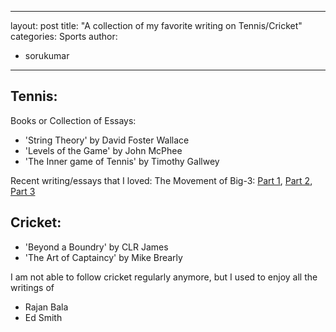 
---
layout: post
title: "A collection of my favorite writing on Tennis/Cricket"
categories: Sports
author:
- sorukumar
---

## Tennis:

Books or Collection of Essays:

 - 'String Theory' by David Foster Wallace 
 - 'Levels of the Game' by John McPhee 
 - 'The Inner game of Tennis' by Timothy Gallwey

Recent writing/essays that I loved:
 The Movement of Big-3: [Part 1](https://hughclarke.substack.com/p/the-movement-of-the-big-3-part-i), [Part 2](https://hughclarke.substack.com/p/the-movement-of-the-big-3-part-ii), [Part 3](https://hughclarke.substack.com/p/the-movement-of-the-big-3-part-iii)

## Cricket:


 - 'Beyond a Boundry' by CLR James
 - 'The Art of Captaincy' by Mike Brearly

I am not able to follow cricket regularly anymore, but I used to enjoy all the writings of

 - Rajan Bala
 - Ed Smith

<!--stackedit_data:
eyJoaXN0b3J5IjpbMTc5ODE4MzY5OCwyMDY3ODc3ODUsMTgwNj
QxMTY3OSwtMTI3ODQzOTg4MSwtMTgyNDUxMTUsLTk4NzQ1MDkx
MiwtMTQzNTQzMzA4MSw3MzA5OTgxMTZdfQ==
-->